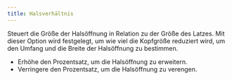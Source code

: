 ```yaml
---
title: Halsverhältnis
---
```


Steuert die Größe der Halsöffnung in Relation zu der Größe des Latzes. Mit dieser Option wird festgelegt, um wie viel die Kopfgröße reduziert wird, um den Umfang und die Breite der Halsöffnung zu bestimmen.

- Erhöhe den Prozentsatz, um die Halsöffnung zu erweitern.
- Verringere den Prozentsatz, um die Halsöffnung zu verengen.




